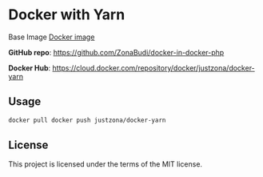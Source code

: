 
# Docker with Yarn

Base Image [Docker image](https://hub.docker.com/_/docker/)


**GitHub repo**: <https://github.com/ZonaBudi/docker-in-docker-php>

**Docker Hub**: <https://cloud.docker.com/repository/docker/justzona/docker-yarn>

## Usage

```bash
docker pull docker push justzona/docker-yarn
```

## License

This project is licensed under the terms of the MIT license.